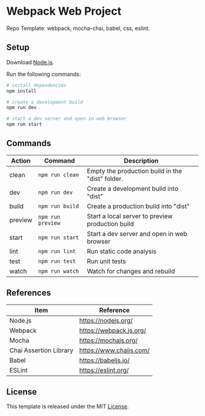 # Webpack Web Project

Repo Template: webpack, mocha-chai, babel, css, eslint.


## Setup

Download [Node.js](https://nodejs.org/en/download/).

Run the following commands:

```bash
# install dependencies
npm install

# create a development build
npm run dev

# start a dev server and open in web browser
npm run start
```


## Commands

| Action  | Command           | Description                                      |
| ------- | ----------------- | ------------------------------------------------ |
| clean   | `npm run clean`   | Empty the production build in the "dist" folder. |
| dev     | `npm run dev`     | Create a development build into "dist"           |
| build   | `npm run build`   | Create a production build into "dist"            |
| preview | `npm run preview` | Start a local server to preview production build |
| start   | `npm run start`   | Start a dev server and open in web browser       |
| lint    | `npm run lint`    | Run static code analysis                         |
| test    | `npm run test`    | Run unit tests                                   |
| watch   | `npm run watch`   | Watch for changes and rebuild                    |

## References

| Item                   | Reference               |
| ---------------------- | ----------------------- |
| Node.js                | https://nodejs.org/     |
| Webpack                | https://webpack.js.org/ |
| Mocha                  | https://mochajs.org/    |
| Chai Assertion Library | https://www.chaijs.com/ |
| Babel                  | https://babeljs.io/     |
| ESLint                 | https://eslint.org/     |

## License

This template is released under the MIT [License](LICENSE).
